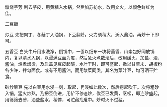 糖烧芋芳
刮去芋皮，用黄糖入水锅，然后加苏枋水，改用文火，以颜色鲜红为佳。

二豆额

炒豆
先把肉丁、冬菇丁入油锅，下豆翻炒，火力须稍大，沃入酱油，再炒十下即可。

五香豆
白头牛斤用水洗净，倒锅中，一面以细布一块将茴香、山柰包好同放锅内，复以清水入锅，以浸满豆面为度，然后急火煮数滚后，改用缓火，加盐、酒、酱油，烂煮烟烫，及启盖见豆皮起皱，水汁干时，即可盛起，撒以甘草末、胡椒粉各少许，拌匀面食。或有不用酱油，而用酸菜同类，其名为菜汁豆，均可晒干贮食。

砂炒酥豆
先以白豆用水浸一刻，取起，再浸如此数次，然后捞起吹干。次将粗砂入锅，猛火炒熟，乃把豆倒进，用铲不停速炒，俟豆已发黄，烹松，即连砂盛起，用筛筛去砂，洒些盐水，稍停，可贮藏瓶罐中。炒时火不过猛。